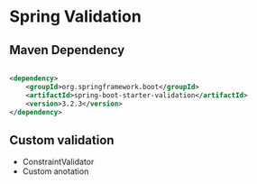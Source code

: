 # Spring Validation

## Maven Dependency

```xml

<dependency>
    <groupId>org.springframework.boot</groupId>
    <artifactId>spring-boot-starter-validation</artifactId>
    <version>3.2.3</version>
</dependency>
```

## Custom validation

- ConstraintValidator
- Custom anotation